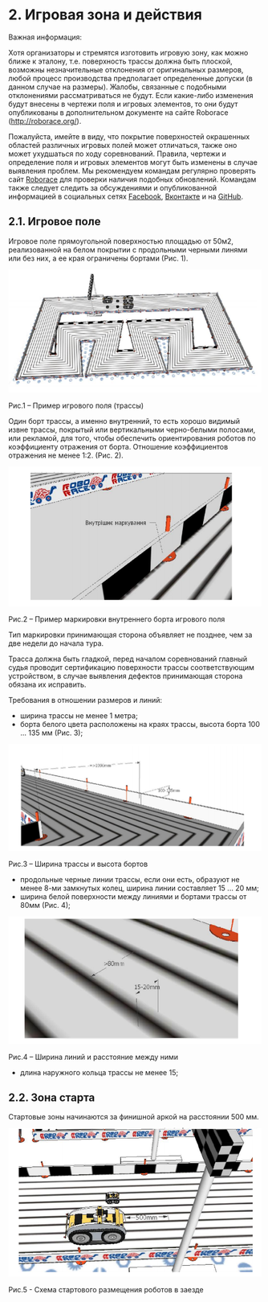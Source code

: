 # 2. Игровая зона и действия

Важная информация:

Хотя организаторы и стремятся изготовить игровую зону, как можно ближе к эталону, т.е. поверхность трассы должна быть 
плоской, возможны незначительные отклонения от оригинальных размеров, любой процесс производства предполагает 
определенные допуски (в данном случае на размеры). Жалобы, связанные с подобными отклонениями рассматриваться не будут. 
Если какие-либо изменения будут внесены в чертежи поля и игровых элементов, то они будут опубликованы в дополнительном 
документе на сайте Roborace (http://roborace.org/).

Пожалуйста, имейте в виду, что покрытие поверхностей окрашенных областей различных игровых полей может отличаться, также 
оно может ухудшаться по ходу соревнований. Правила, чертежи и определение поля и игровых элементов могут быть изменены в 
случае выявления проблем. Мы рекомендуем командам регулярно проверять сайт [Roborace](http://roborace.org/) для проверки наличия подобных обновлений. 
Командам также следует следить за обсуждениями и опубликованной информацией в социальных сетях [Facebook](https://www.facebook.com/RoboRace-162719923762655/), [Вконтакте](https://vk.com/roborace) и на [GitHub](https://github.com/roborace-org/).

## 2.1. Игровое поле

Игровое поле прямоугольной поверхностью площадью от 50м2, реализованной на белом покрытии с продольными черными линями или без них, 
а ее края ограничены бортами (Рис. 1).

![Рис.1 – Пример игрового поля (трассы)](../images/1.png)

Рис.1 – Пример игрового поля (трассы)

Один борт трассы, а именно внутренний, то есть хорошо видимый извне трассы, покрытый или вертикальными черно-белыми 
полосами, или рекламой, для того, чтобы обеспечить ориентирования роботов по коэффициенту отражения от борта. Отношение 
коэффициентов отражения не менее 1:2. (Рис. 2).

![Рис.2 – Пример маркировки внутреннего борта игрового поля](../images/2.png)

Рис.2 – Пример маркировки внутреннего борта игрового поля

Тип маркировки принимающая сторона объявляет не позднее, чем за две недели до начала тура.

Трасса должна быть гладкой, перед началом соревнований главный судья проводит сертификацию поверхности трассы 
соответствующим устройством, в случае выявления дефектов принимающая сторона обязана их исправить.

Требования в отношении размеров и линий:
- ширина трассы не менее 1 метра;
- борта белого цвета расположены на краях трассы, высота борта 100 ... 135 мм (Рис. 3);

![Рис.3 – Ширина трассы и высота бортов](../images/3.png)

Рис.3 – Ширина трассы и высота бортов

- продольные черные линии трассы, если они есть, образуют не менее 8-ми замкнутых колец, ширина линии составляет 15 ... 20 мм;
- ширина белой поверхности между линиями и бортами трассы от 80мм (Рис. 4);

![Рис.4 – Ширина линий и расстояние между ними](../images/4.png)

Рис.4 – Ширина линий и расстояние между ними

- длина наружного кольца трассы не менее 15;

## 2.2. Зона старта

Стартовые зоны начинаются за финишной аркой на расстоянии 500 мм.

![Рис.5 – Схема стартового размещения роботов в заезде](../images/5.png)

Рис.5 - Схема стартового размещения роботов в заезде
